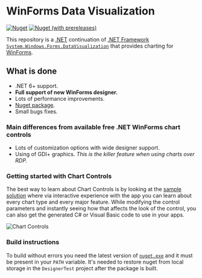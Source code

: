 # WinForms Data Visualization

[![Nuget](https://img.shields.io/nuget/v/WinForms.DataVisualization?label=Nuget%20latest%20release)](https://www.nuget.org/packages/WinForms.DataVisualization/) 
[![Nuget (with prereleases)](https://img.shields.io/nuget/vpre/WinForms.DataVisualization?label=Nuget%20latest%20preview)](https://www.nuget.org/packages/WinForms.DataVisualization#versions-body-tab)

This repository is a [.NET](https://dotnet.microsoft.com/) continuation of [.NET Framework](https://dotnet.microsoft.com/en-us/download/dotnet-framework) [`System.Windows.Forms.DataVisualization`](https://github.com/dotnet/winforms-datavisualization) that provides charting for [WinForms](https://github.com/dotnet/winforms).

## What is done
- .NET 6+ support.  
- **Full support of new WinForms designer.**  
- Lots of performance improvements.
- [Nuget package](https://www.nuget.org/packages/WinForms.DataVisualization/).  
- Small bugs fixes.

### Main differences from available free .NET WinForms chart controls

- Lots of customization options with wide designer support.
- Using of GDI+ graphics. *This is the killer feature when using charts over RDP.*

### Getting started with Chart Controls

The best way to learn about Chart Controls is by looking at the [sample solution](sample/ChartSamples) where via interactive experience with the app you can learn about every chart type and every major feature. While modifying the control parameters and instantly seeing how that affects the look of the control, you can also get the generated C# or Visual Basic code to use in your apps.

![Chart Controls](sample-screenshot.png)

### Build instructions

To build without errors you need the latest version of [`nuget.exe`](https://www.nuget.org/downloads) and it must be present in your `PATH` variable. It's needed to restore nuget from local storage in the `DesignerTest` project after the package is built.